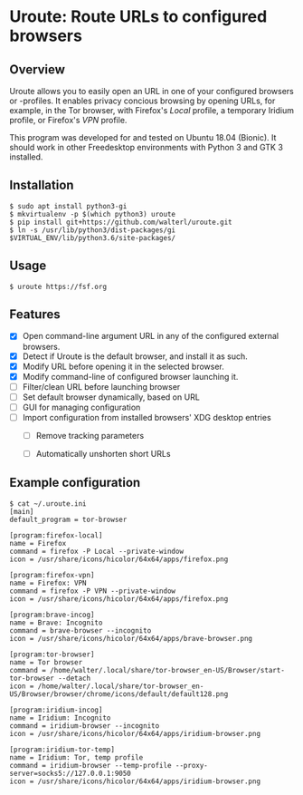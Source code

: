 # Uroute: Route URLs to configured browsers

## Overview

Uroute allows you to easily open an URL in one of your configured browsers or
-profiles. It enables privacy concious browsing by opening URLs, for example,
in the Tor browser, with Firefox's *Local* profile, a temporary Iridium
profile, or Firefox's *VPN* profile.

This program was developed for and tested on Ubuntu 18.04 (Bionic). It should
work in other Freedesktop environments with Python 3 and GTK 3 installed.


## Installation

    $ sudo apt install python3-gi
    $ mkvirtualenv -p $(which python3) uroute
    $ pip install git+https://github.com/walterl/uroute.git
    $ ln -s /usr/lib/python3/dist-packages/gi $VIRTUAL_ENV/lib/python3.6/site-packages/


## Usage

    $ uroute https://fsf.org


## Features

* [X] Open command-line argument URL in any of the configured external browsers.
* [X] Detect if Uroute is the default browser, and install it as such.
* [X] Modify URL before opening it in the selected browser.
* [X] Modify command-line of configured browser launching it.
* [ ] Filter/clean URL before launching browser
* [ ] Set default browser dynamically, based on URL
* [ ] GUI for managing configuration
* [ ] Import configuration from installed browsers' XDG desktop entries
  * [ ] Remove tracking parameters
  * [ ] Automatically unshorten short URLs


## Example configuration

    $ cat ~/.uroute.ini
    [main]
    default_program = tor-browser

    [program:firefox-local]
    name = Firefox
    command = firefox -P Local --private-window
    icon = /usr/share/icons/hicolor/64x64/apps/firefox.png

    [program:firefox-vpn]
    name = Firefox: VPN
    command = firefox -P VPN --private-window
    icon = /usr/share/icons/hicolor/64x64/apps/firefox.png

    [program:brave-incog]
    name = Brave: Incognito
    command = brave-browser --incognito
    icon = /usr/share/icons/hicolor/64x64/apps/brave-browser.png

    [program:tor-browser]
    name = Tor browser
    command = /home/walter/.local/share/tor-browser_en-US/Browser/start-tor-browser --detach
    icon = /home/walter/.local/share/tor-browser_en-US/Browser/browser/chrome/icons/default/default128.png

    [program:iridium-incog]
    name = Iridium: Incognito
    command = iridium-browser --incognito
    icon = /usr/share/icons/hicolor/64x64/apps/iridium-browser.png

    [program:iridium-tor-temp]
    name = Iridium: Tor, temp profile
    command = iridium-browser --temp-profile --proxy-server=socks5://127.0.0.1:9050
    icon = /usr/share/icons/hicolor/64x64/apps/iridium-browser.png
